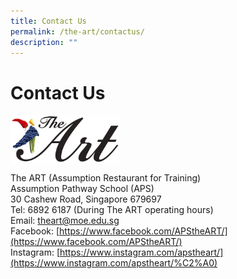 ```yaml
---
title: Contact Us
permalink: /the-art/contactus/
description: ""
---
```

Contact Us
==========

<img src="/images/ART/The%20ART%20Logo.png" style="width:35%" align="left">

<br clear="left">

The ART (Assumption Restaurant for Training)<br>
Assumption Pathway School (APS)<br>
30 Cashew Road, Singapore 679697<br>
Tel: 6892 6187 (During The ART operating hours)<br>
Email:&nbsp;[theart@moe.edu.sg](mailto:theart@moe.edu.sg)<br>
Facebook:&nbsp;[https://www.facebook.com/APStheART/](https://www.facebook.com/APStheART/)<br>
Instagram:&nbsp;[https://www.instagram.com/apstheart/](https://www.instagram.com/apstheart/%C2%A0)